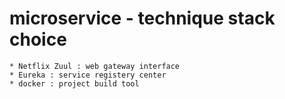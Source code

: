 # microservice - technique stack choice
	* Netflix Zuul : web gateway interface
	* Eureka : service registery center
	* docker : project build tool
